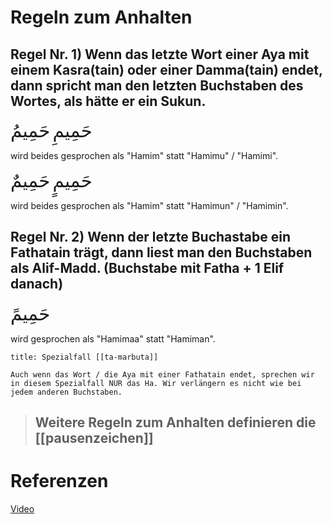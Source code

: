 # Regeln zum Anhalten

## Regel Nr. 1) Wenn das letzte Wort einer Aya mit einem Kasra(tain) oder einer Damma(tain) endet, dann spricht man den letzten Buchstaben des Wortes, als hätte er ein Sukun.

<span style="font-size: 22pt">حَمِيمِ</span>
<span style="font-size: 22pt">حَمِيمُ</span>

wird beides gesprochen als "Hamim" statt "Hamimu" / "Hamimi".

<span style="font-size: 22pt">حَمِيمٍ</span>
<span style="font-size: 22pt">حَمِيمٌ</span>

wird beides gesprochen als "Hamim" statt "Hamimun" / "Hamimin".


## Regel Nr. 2) Wenn der letzte Buchastabe ein Fathatain trägt, dann liest man den Buchstaben als Alif-Madd. (Buchstabe mit Fatha + 1 Elif danach)

<span style="font-size: 22pt">حَمِيمً</span>

wird gesprochen als "Hamimaa" statt "Hamiman".

```ad-note
title: Spezialfall [[ta-marbuta]]

Auch wenn das Wort / die Aya mit einer Fathatain endet, sprechen wir in diesem Spezialfall NUR das Ha. Wir verlängern es nicht wie bei jedem anderen Buchstaben.
```

> ## Weitere Regeln zum Anhalten definieren die [[pausenzeichen]]

# Referenzen
[Video](https://www.youtube.com/watch?v=xCqsgAbqSzs)





